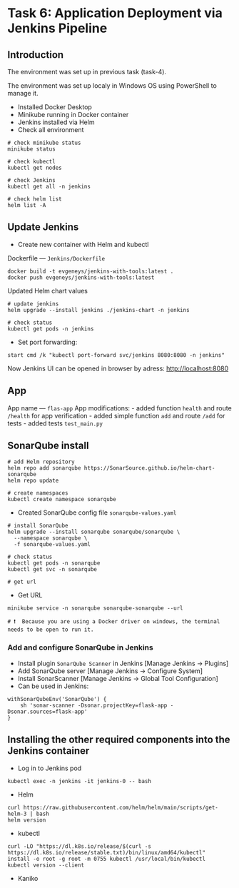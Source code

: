 # Task 6: Application Deployment via Jenkins Pipeline

## Introduction

The environment was set up in previous task (task-4).

The environment was set up localy in Windows OS using PowerShell to manage it.

* Installed Docker Desktop
* Minikube running in Docker container
* Jenkins installed via Helm
* Check all environment
```
# check minikube status
minikube status

# check kubectl
kubectl get nodes

# check Jenkins
kubectl get all -n jenkins

# check helm list 
helm list -A

```

## Update Jenkins 

* Create new container with Helm and kubectl

Dockerfile — `Jenkins/Dockerfile`

```
docker build -t evgeneys/jenkins-with-tools:latest .
docker push evgeneys/jenkins-with-tools:latest
```

Updated Helm chart values

```
# update jenkins
helm upgrade --install jenkins ./jenkins-chart -n jenkins

# check status
kubectl get pods -n jenkins
```

* Set port forwarding:
```
start cmd /k "kubectl port-forward svc/jenkins 8080:8080 -n jenkins"
```

Now Jenkins UI can be opened in browser by adress:
[http://localhost:8080](http://localhost:8080)


## App

App name — `flas-app`
App modifications:
    - added function `health` and route `/health` for app verification
    - added simple function `add` and route `/add` for tests
    - added tests `test_main.py`


## SonarQube install

```
# add Helm repository
helm repo add sonarqube https://SonarSource.github.io/helm-chart-sonarqube
helm repo update

# create namespaces
kubectl create namespace sonarqube

```

* Created SonarQube config file `sonarqube-values.yaml`

```
# install SonarQube
helm upgrade --install sonarqube sonarqube/sonarqube \
  --namespace sonarqube \
  -f sonarqube-values.yaml

# check status
kubectl get pods -n sonarqube
kubectl get svc -n sonarqube

# get url

```

* Get URL
```
minikube service -n sonarqube sonarqube-sonarqube --url

# ❗  Because you are using a Docker driver on windows, the terminal needs to be open to run it.
```

### Add and configure SonarQube in Jenkins

* Install plugin `SonarQube Scanner` in Jenkins [Manage Jenkins → Plugins]
* Add SonarQube server [Manage Jenkins → Configure System]
* Install SonarScanner [Manage Jenkins → Global Tool Configuration]
* Can be used in Jenkins:
```
withSonarQubeEnv('SonarQube') {
    sh 'sonar-scanner -Dsonar.projectKey=flask-app -Dsonar.sources=flask-app'
}
```

## Installing the other required components into the Jenkins container

* Log in to Jenkins pod
```
kubectl exec -n jenkins -it jenkins-0 -- bash
```

* Helm
```
curl https://raw.githubusercontent.com/helm/helm/main/scripts/get-helm-3 | bash
helm version
```

* kubectl
```
curl -LO "https://dl.k8s.io/release/$(curl -s https://dl.k8s.io/release/stable.txt)/bin/linux/amd64/kubectl"
install -o root -g root -m 0755 kubectl /usr/local/bin/kubectl
kubectl version --client
```

* Kaniko

